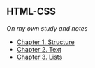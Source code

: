 ## HTML-CSS
*On my own study and notes*

- [Chapter 1. Structure](https://github.com/carlosecantera/HTML-CSS/blob/main/chapter1structure.md)
- [Chapter 2. Text](https://github.com/carlosecantera/HTML-CSS/blob/main/chapter2text.md)
- [Chapter 3. Lists](https://github.com/carlosecantera/HTML-CSS/blob/main/chapter3lists.md)